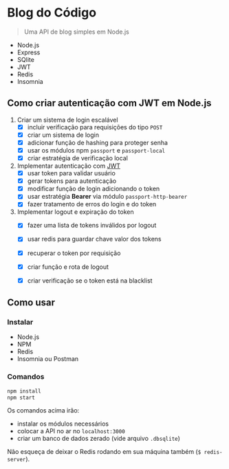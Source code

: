 # Blog do Código
> Uma API de blog simples em Node.js

- Node.js
- Express
- SQlite
- JWT
- Redis
- Insomnia

## Como criar autenticação com JWT em Node.js

1. Criar um sistema de login escalável
    - [x] incluir verificação para requisições do tipo `POST`
    - [x] criar um sistema de login 
    - [x] adicionar função de hashing para proteger senha
    - [x] usar os módulos npm `passport` e `passport-local`
    - [x] criar estratégia de verificação local

2. Implementar autenticação com [JWT](https://jwt.io/)
    - [x] usar token para validar usuário 
    - [x] gerar tokens para autenticação
    - [x] modificar função de login adicionando o token
    - [x] usar estratégia **Bearer** via módulo `passport-http-bearer`
    - [x] fazer tratamento de erros do login e do token

3. Implementar logout e expiração do token
    - [x] fazer uma lista de tokens inválidos por logout
    - [x] usar redis para guardar chave valor dos tokens
    - [x] recuperar o token por requisição
    - [x] criar função e rota de logout
    - [x] criar verificação se o token está na blacklist


## Como usar

### Instalar

- Node.js
- NPM
- Redis 
- Insomnia ou Postman

### Comandos

```bash
npm install
npm start
```

Os comandos acima irão: 

- instalar os módulos necessários
- colocar a API no ar no `localhost:3000`
- criar um banco de dados zerado (vide arquivo `.dbsqlite`)

Não esqueça de deixar o Redis rodando em sua máquina também (`$ redis-server`).